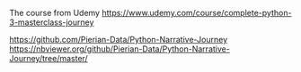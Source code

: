 The course from Udemy
https://www.udemy.com/course/complete-python-3-masterclass-journey

https://github.com/Pierian-Data/Python-Narrative-Journey
https://nbviewer.org/github/Pierian-Data/Python-Narrative-Journey/tree/master/


